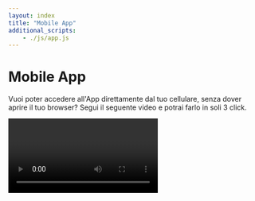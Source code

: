 ```yaml
---
layout: index
title: "Mobile App"
additional_scripts:
    - ./js/app.js
---
```

<div class="px-3 py-3 pt-md-5 pb-md-4 mx-auto text-center">
    <h1 class="h1-responsive text-center">Mobile App</h1>
</div>
<div class="text-justify">
    <p>Vuoi poter accedere all'App direttamente dal tuo cellulare, senza dover aprire il tuo browser? Segui il seguente video e potrai farlo in soli 3 click.</p>
    <div class="embed-responsive embed-responsive-16by9">
      <video controls id="video-container">
        Your browser does not support the video tag.
      </video>
    </div>
<div>